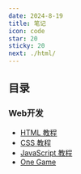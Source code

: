```yaml
---
date: 2024-8-19
title: 笔记
icon: code
star: 20
sticky: 20
next: ./html/
---
```


## 目录

### Web开发

* [HTML 教程](./html/README.md)
* [CSS 教程](./css/README.md)
* [JavaScript 教程](./js/README.md)
* [One Game](https://godhorse0218.github.io/godhorse.github.io/Games/game1/index.html)
